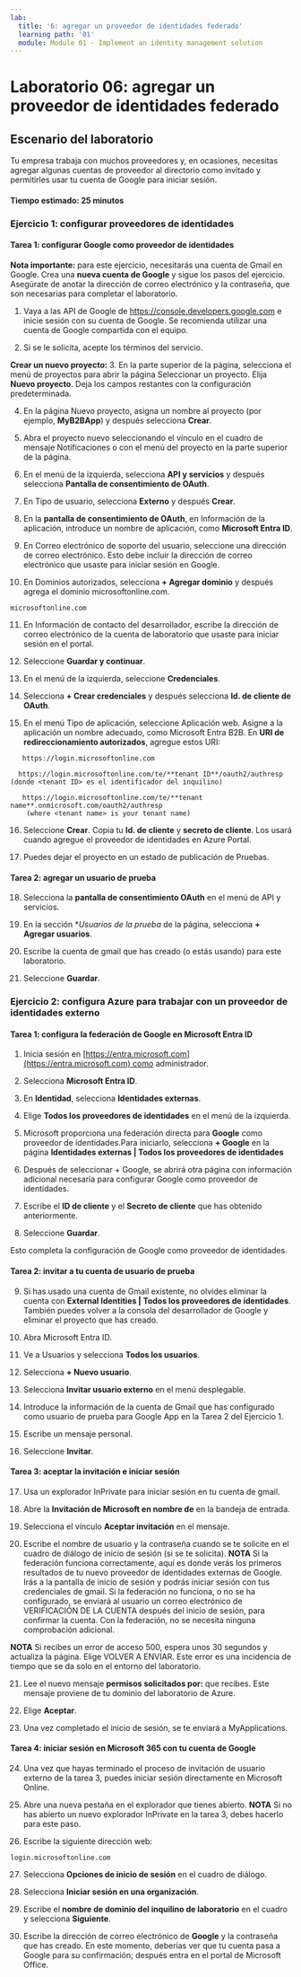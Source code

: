 ```yaml
---
lab:
  title: '6: agregar un proveedor de identidades federado'
  learning path: '01'
  module: Module 01 - Implement an identity management solution
---
```


# Laboratorio 06: agregar un proveedor de identidades federado

## Escenario del laboratorio

Tu empresa trabaja con muchos proveedores y, en ocasiones, necesitas agregar algunas cuentas de proveedor al directorio como invitado y permitirles usar tu cuenta de Google para iniciar sesión.

#### Tiempo estimado: 25 minutos

### Ejercicio 1: configurar proveedores de identidades

#### Tarea 1: configurar Google como proveedor de identidades

**Nota importante:** para este ejercicio, necesitarás una cuenta de Gmail en Google. Crea una **nueva cuenta de Google** y sigue los pasos del ejercicio.  Asegúrate de anotar la dirección de correo electrónico y la contraseña, que son necesarias para completar el laboratorio.

1. Vaya a las API de Google de https://console.developers.google.com e inicie sesión con su cuenta de Google. Se recomienda utilizar una cuenta de Google compartida con el equipo.

2. Si se le solicita, acepte los términos del servicio.

**Crear un nuevo proyecto:**
3. En la parte superior de la página, selecciona el menú de proyectos para abrir la página Seleccionar un proyecto. Elija **Nuevo proyecto**.  Deja los campos restantes con la configuración predeterminada.

4. En la página Nuevo proyecto, asigna un nombre al proyecto (por ejemplo, **MyB2BApp**) y después selecciona **Crear**.

5. Abra el proyecto nuevo seleccionando el vínculo en el cuadro de mensaje Notificaciones o con el menú del proyecto en la parte superior de la página.

6. En el menú de la izquierda, selecciona **API y servicios** y después selecciona **Pantalla de consentimiento de OAuth**.

7. En Tipo de usuario, selecciona **Externo** y después **Crear**.

8. En la **pantalla de consentimiento de OAuth**, en Información de la aplicación, introduce un nombre de aplicación, como **Microsoft Entra ID**.

9. En Correo electrónico de soporte del usuario, seleccione una dirección de correo electrónico. Esto debe incluir la dirección de correo electrónico que usaste para iniciar sesión en Google.

10. En Dominios autorizados, selecciona **+ Agregar dominio** y después agrega el dominio microsoftonline.com.

   ```
   microsoftonline.com
   ```

11. En Información de contacto del desarrollador, escribe la dirección de correo electrónico de la cuenta de laboratorio que usaste para iniciar sesión en el portal.

12. Seleccione **Guardar y continuar**.

13. En el menú de la izquierda, seleccione **Credenciales**.

14. Selecciona **+ Crear credenciales** y después selecciona **Id. de cliente de OAuth**.

15. En el menú Tipo de aplicación, seleccione Aplicación web. Asigne a la aplicación un nombre adecuado, como Microsoft Entra B2B. En **URI de redireccionamiento autorizados**, agregue estos URI:

   ```
      https://login.microsoftonline.com
   ```
      https://login.microsoftonline.com/te/**tenant ID**/oauth2/authresp (donde <tenant ID> es el identificador del inquilino)
   ```
      https://login.microsoftonline.com/te/**tenant name**.onmicrosoft.com/oauth2/authresp
       (where <tenant name> is your tenant name)
   ```

16. Seleccione **Crear**. Copia tu **Id. de cliente** y **secreto de cliente**. Los usará cuando agregue el proveedor de identidades en Azure Portal.

17. Puedes dejar el proyecto en un estado de publicación de Pruebas.

#### Tarea 2: agregar un usuario de prueba
18. Selecciona la **pantalla de consentimiento OAuth** en el menú de API y servicios.

19. En la sección **Usuarios de la prueba* de la página, selecciona **+ Agregar usuarios**.

20. Escribe la cuenta de gmail que has creado (o estás usando) para este laboratorio.

21. Seleccione **Guardar**.


### Ejercicio 2: configura Azure para trabajar con un proveedor de identidades externo

#### Tarea 1: configura la federación de Google en Microsoft Entra ID
1. Inicia sesión en [https://entra.microsoft.com](https://entra.microsoft.com) como administrador.

2. Selecciona **Microsoft Entra ID**.

3. En **Identidad**, selecciona **Identidades externas**.

4. Elige **Todos los proveedores de identidades** en el menú de la izquierda.

5. Microsoft proporciona una federación directa para **Google** como proveedor de identidades.Para iniciarlo, selecciona **+ Google** en la página **Identidades externas | Todos los proveedores de identidades**
 
6. Después de seleccionar + Google, se abrirá otra página con información adicional necesaria para configurar Google como proveedor de identidades.  

7. Escribe el **ID de cliente** y el **Secreto de cliente** que has obtenido anteriormente.

8. Seleccione **Guardar**.

Esto completa la configuración de Google como proveedor de identidades.

#### Tarea 2: invitar a tu cuenta de usuario de prueba
9. Si has usado una cuenta de Gmail existente, no olvides eliminar la cuenta con **External Identities | Todos los proveedores de identidades**. También puedes volver a la consola del desarrollador de Google y eliminar el proyecto que has creado.

10. Abra Microsoft Entra ID.

11. Ve a Usuarios y selecciona **Todos los usuarios**.

12. Selecciona **+ Nuevo usuario**.

13. Selecciona **Invitar usuario externo** en el menú desplegable.

14. Introduce la información de la cuenta de Gmail que has configurado como usuario de prueba para Google App en la Tarea 2 del Ejercicio 1.

15. Escribe un mensaje personal.

16. Seleccione **Invitar**.

#### Tarea 3: aceptar la invitación e iniciar sesión
17. Usa un explorador InPrivate para iniciar sesión en tu cuenta de gmail.

18. Abre la **Invitación de Microsoft en nombre de** en la bandeja de entrada.

19. Selecciona el vínculo **Aceptar invitación** en el mensaje.

20. Escribe el nombre de usuario y la contraseña cuando se te solicite en el cuadro de diálogo de inicio de sesión (si se te solicita).
   **NOTA** Si la federación funciona correctamente, aquí es donde verás los primeros resultados de tu nuevo proveedor de identidades externas de Google.  Irás a la pantalla de inicio de sesión y podrás iniciar sesión con tus credenciales de gmail.  Si la federación no funciona, o no se ha configurado, se enviará al usuario un correo electrónico de VERIFICACIÓN DE LA CUENTA después del inicio de sesión, para confirmar la cuenta.  Con la federación, no se necesita ninguna comprobación adicional.

   **NOTA** Si recibes un error de acceso 500, espera unos 30 segundos y actualiza la página.  Elige VOLVER A ENVIAR.  Este error es una incidencia de tiempo que se da solo en el entorno del laboratorio.

21. Lee el nuevo mensaje **permisos solicitados por:** que recibes.  Este mensaje proviene de tu dominio del laboratorio de Azure.

22. Elige **Aceptar**.

23. Una vez completado el inicio de sesión, se te enviará a MyApplications.

#### Tarea 4: iniciar sesión en Microsoft 365 con tu cuenta de Google
24. Una vez que hayas terminado el proceso de invitación de usuario externo de la tarea 3, puedes iniciar sesión directamente en Microsoft Online.

25. Abre una nueva pestaña en el explorador que tienes abierto.
   **NOTA** Si no has abierto un nuevo explorador InPrivate en la tarea 3, debes hacerlo para este paso.

26. Escribe la siguiente dirección web:

   ```
   login.microsoftonline.com
   ```

27. Selecciona **Opciones de inicio de sesión** en el cuadro de diálogo.
 
28. Selecciona **Iniciar sesión en una organización**.

29. Escribe el **nombre de dominio del inquilino de laboratorio** en el cuadro y selecciona **Siguiente**.

30. Escribe la dirección de correo electrónico de **Google** y la contraseña que has creado.
En este momento, deberías ver que tu cuenta pasa a Google para su confirmación; después entra en el portal de Microsoft Office.
